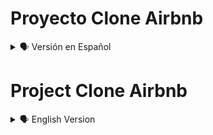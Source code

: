 # Proyecto Clone Airbnb

<details>
    <summary>🗣️ Versión en Español</summary>
<details>
    <summary>🖥 Imagen Modo Pc</summary>

![diegudeveloper github io_Html_css_js_Airbnb-Layout_](https://user-images.githubusercontent.com/62949966/169253909-df048837-c8ac-40aa-a5f5-dafe8116543f.png)

</details>

## Bienvenido! 👋


[Clone Airbnby](https://diegudeveloper.github.io/Html_css_js_Airbnb-Layout/) es parte de mi portafolio de proyectos con un nivel un poco más profesional, al igual que otros, es el resultado de mis habilidades adquiridas en los diferentes cursos tomados en distintas plataformas online, que con el pasar del tiempo entre lecturas, ejercicios y práctica voy afianzando mis habilidades y conocimientos. 

Este proyecto se basa principalmente en su maquetación, se usó en primera instancia el módulo de Flexbox combinado con Grid en Css y el diseño fue seleccionado del canal de Youtube: Online Tutorials.


## ¡Si te gusta mi proyecto, tómalo y práctica, con el podrás mejorar tus habilidades y hasta podrías enseñarme diferentes cosas! ¡Ayudame a Mejorar! 🚀

</details>

# Project Clone Airbnb

<details>
    <summary>🗣️ English Version</summary>
<details>
    <summary>🖥 Pc Mode image</summary>

![diegudeveloper github io_Html_css_js_Airbnb-Layout_](https://user-images.githubusercontent.com/62949966/169253909-df048837-c8ac-40aa-a5f5-dafe8116543f.png)

</details>

## Welcome! 👋


[Clone Airbnb](https://diegudeveloper.github.io/Html_css_js_Airbnb-Layout/) is part of my portfolio of projects with a little more professional level, like others, is the result of my skills acquired in different courses taken in different online platforms, with the passage of time between readings, exercises and practice I strengthen my skills and knowledge. 

This project is mainly based on its layout, it was used in first instance the Flexbox module combined with Grid in Css and the design was selected from the Youtube channel: Tutorials Online.

## ¡If you like my project, take it and practice, with it you can improve your skills and you could even teach me different things! Help me improve! 🚀

</details>